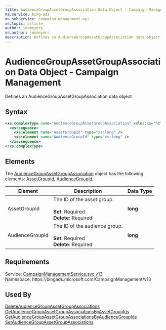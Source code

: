 ```yaml
---
title: AudienceGroupAssetGroupAssociation Data Object - Campaign Management
ms.service: bing-ads
ms.subservice: campaign-management-api
ms.topic: article
author: jonmeyers
ms.author: jonmeyers
description: Defines an AudienceGroupAssetGroupAssociation data object.
---
```

# AudienceGroupAssetGroupAssociation Data Object - Campaign Management
Defines an AudienceGroupAssetGroupAssociation data object.

## Syntax
```xml
<xs:complexType name="AudienceGroupAssetGroupAssociation" xmlns:xs="http://www.w3.org/2001/XMLSchema">
  <xs:sequence>
    <xs:element name="AssetGroupId" type="xs:long" />
    <xs:element name="AudienceGroupId" type="xs:long" />
  </xs:sequence>
</xs:complexType>
```

## <a name="elements"></a>Elements

The [AudienceGroupAssetGroupAssociation](audiencegroupassetgroupassociation.md) object has the following elements: [AssetGroupId](#assetgroupid), [AudienceGroupId](#audiencegroupid).

|Element|Description|Data Type|
|-----------|---------------|-------------|
|<a name="assetgroupid"></a>AssetGroupId|The ID of the asset group.<br /><br />**Set**: Required<br />**Delete**: Required |**long**|
|<a name="audiencegroupid"></a>AudienceGroupId|The ID of the audience group.<br /><br />**Set**: Required<br />**Delete**: Required|**long**|

## Requirements
Service: [CampaignManagementService.svc v13](https://campaign.api.bingads.microsoft.com/Api/Advertiser/CampaignManagement/v13/CampaignManagementService.svc)  
Namespace: https\://bingads.microsoft.com/CampaignManagement/v13  

## Used By
[DeleteAudienceGroupAssetGroupAssociations](deleteaudiencegroupassetgroupassociations.md)  
[GetAudienceGroupAssetGroupAssociationsByAssetGroupIds](getaudiencegroupassetgroupassociationsbyassetgroupids.md)  
[GetAudienceGroupAssetGroupAssociationsByAudienceGroupIds](getaudiencegroupassetgroupassociationsbyaudiencegroupids.md)  
[SetAudienceGroupAssetGroupAssociations](setaudiencegroupassetgroupassociations.md)  
